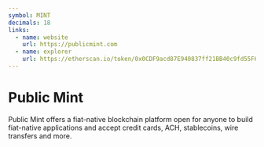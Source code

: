 ```yaml
---
symbol: MINT
decimals: 18
links:
  - name: website
    url: https://publicmint.com
  - name: explorer
    url: https://etherscan.io/token/0x0CDF9acd87E940837ff21BB40c9fd55F68bba059
---
```


# Public Mint

Public Mint offers a fiat-native blockchain platform open for anyone to build fiat-native applications and accept credit cards, ACH, stablecoins, wire transfers and more.
